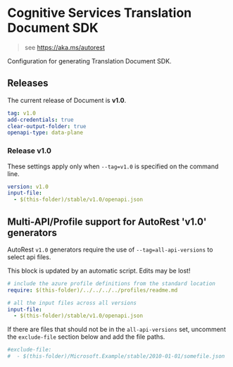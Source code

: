 # Cognitive Services Translation Document SDK

> see https://aka.ms/autorest

Configuration for generating Translation Document SDK.

## Releases

The current release of Document is **v1.0**.
``` yaml
tag: v1.0
add-credentials: true
clear-output-folder: true
openapi-type: data-plane
```

### Release v1.0
These settings apply only when `--tag=v1.0` is specified on the command line.

``` yaml $(tag) == 'v1.0'
version: v1.0
input-file:
  - $(this-folder)/stable/v1.0/openapi.json
```

## Multi-API/Profile support for AutoRest 'v1.0' generators 

AutoRest `v1.0` generators require the use of `--tag=all-api-versions` to select api files.

This block is updated by an automatic script. Edits may be lost!

``` yaml $(tag) == 'all-api-versions' /* autogenerated */
# include the azure profile definitions from the standard location
require: $(this-folder)/../../../../profiles/readme.md

# all the input files across all versions
input-file:
  - $(this-folder)/stable/v1.0/openapi.json
```

If there are files that should not be in the `all-api-versions` set, 
uncomment the  `exclude-file` section below and add the file paths.

``` yaml $(tag) == 'all-api-versions'
#exclude-file: 
#  - $(this-folder)/Microsoft.Example/stable/2010-01-01/somefile.json
```
